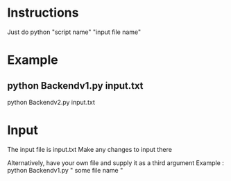 Instructions
=============================================
Just do python "script name" "input file name"

Example
=============================================
python Backendv1.py input.txt
--------------------------------------------
python Backendv2.py input.txt

Input
=============================================
The input file is input.txt
Make any changes to input there

Alternatively, have your own file and supply it as a third argument 
Example : python Backendv1.py " some file name "
